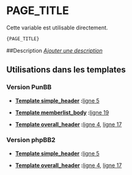 # PAGE_TITLE


Cette variable est utilisable directement.

```html
{PAGE_TITLE}
```

##Description
[*Ajouter une description*](https://fa-tvars.appspot.com/var/PAGE_TITLE)

## Utilisations dans les templates

### Version PunBB

* __[Template simple_header](../tpl/var/punbb/simple_header.md#readme) :__[ligne 5](../tpl/src/punbb/simple_header.tpl#L5)

* __[Template memberlist_body](../tpl/var/punbb/memberlist_body.md#readme) :__[ligne 19](../tpl/src/punbb/memberlist_body.tpl#L19)

* __[Template overall_header](../tpl/var/punbb/overall_header.md#readme) :__[ligne 4](../tpl/src/punbb/overall_header.tpl#L4), [ligne 17](../tpl/src/punbb/overall_header.tpl#L17)

### Version phpBB2

* __[Template simple_header](../tpl/var/subsilver/simple_header.md#readme) :__[ligne 5](../tpl/src/subsilver/simple_header.tpl#L5)

* __[Template overall_header](../tpl/var/subsilver/overall_header.md#readme) :__[ligne 4](../tpl/src/subsilver/overall_header.tpl#L4), [ligne 17](../tpl/src/subsilver/overall_header.tpl#L17)